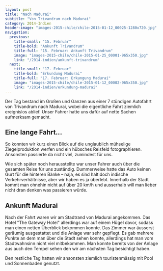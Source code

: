 ```yaml
---
layout: post
title: "Nach Madurai"
subtitle: "Von Trivandrum nach Madurai"
category: 2014-Indien
header-image: "images-2015-chile/chile-2015-01-12_00025-1280x720.jpg"
navigation:
  previous:
    title-small: "15. Februar"
    title-bold: "Ankunft Trivandrum"
    title-full: "15. Februar: Ankunft Trivandrum"
    image: "images-2015-chile/chile-2015-01-25_00001-965x350.jpg"
    link: "/2014-indien/ankunft-trivandrum"
  next:
    title-small: "17. Februar"
    title-bold: "Erkundung Madurai"
    title-full: "17. Februar: Erkungung Madurai"
    image: "images-2015-chile/chile-2015-01-12_00002-965x350.jpg"
    link: "/2014-indien/erkundung-madurai"
---
```


Der Tag bestand im Großen und Ganzen aus einer 7 stündigen Autofahrt von Trivandrum nach Madurai, wobei die eigentliche Fahrt ziemlich ereignislos ablief. Unser Fahrer hatte uns dafür auf nette Sachen aufmerksam gemacht. 

## Eine lange Fahrt...

So konnten wir kurz einen Blick auf die unglaublich mühselige Ziegelproduktion werfen und ein hübsches Reisfeld fotographieren. Ansonsten passierte da nicht viel, zumindest für uns.

Wie sich später noch herausstellte war unser Fahrer auch über die gesamten Reise für uns zuständig. Dummerweise hatte das Auto keinen Gurt für die hinteren Bänke – naja, es sind halt doch indische Verkehrverhältnisse, aber wir haben es ja überlebt. Innerhalb der Stadt kommt man ohnehin nicht auf über 20 km/h und ausserhalb will man lieber nicht dran denken was passieren würde. 

## Ankunft Madurai

Nach der Fahrt waren wir am Stadtrand von Madurai angekommen. Das Hotel "The Gateway Hotel" allerdings war auf einem Hügel davor, sodass man einen netten Überblick bekommen konnte. Das Zimmer war äusserst geräumig ausgestattet und die Anlage war sehr gepflegt. Es gab mehrere Punkte an dem man über die Stadt sehen konnte, allerdings hat man vom Stadtwahnsinn nicht viel mitbekommen. Man konnte bereits von der Anlage aus auch den Tempel sehen den wir am nächsten Tag besichtigt haben. 

Den restliche Tag hatten wir ansonsten ziemlich touristenmässig mit Pool und Sonnenbaden genutzt.

